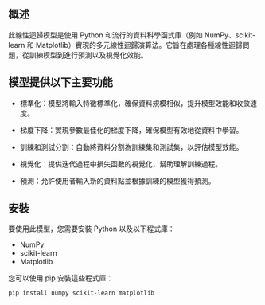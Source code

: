 ## 概述

此線性迴歸模型是使用 Python 和流行的資料科學函式庫（例如 NumPy、scikit-learn 和 Matplotlib）實現的多元線性迴歸演算法。它旨在處理各種線性迴歸問題，從訓練模型到進行預測以及視覺化效能。

## 模型提供以下主要功能

- 標準化：模型將輸入特徵標準化，確保資料規模相似，提升模型效能和收斂速度。

- 梯度下降：實現參數最佳化的梯度下降，確保模型有效地從資料中學習。

- 訓練和測試分割：自動將資料分割為訓練集和測試集，以評估模型效能。

- 視覺化：提供迭代過程中損失函數的視覺化，幫助理解訓練過程。

- 預測：允許使用者輸入新的資料點並根據訓練的模型獲得預測。

## 安裝

要使用此模型，您需要安裝 Python 以及以下程式庫：

- NumPy
- scikit-learn
- Matplotlib

您可以使用 pip 安裝這些程式庫：

```bash
pip install numpy scikit-learn matplotlib
